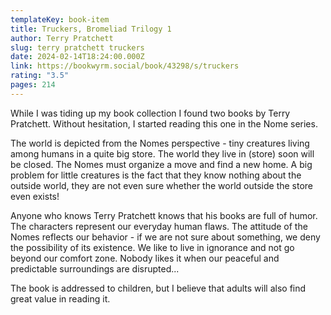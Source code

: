 ```yaml
---
templateKey: book-item
title: Truckers, Bromeliad Trilogy 1
author: Terry Pratchett
slug: terry pratchett truckers
date: 2024-02-14T18:24:00.000Z
link: https://bookwyrm.social/book/43298/s/truckers
rating: "3.5"
pages: 214
---
```

While I was tiding up my book collection I found two books by Terry Pratchett. Without hesitation, I started reading this one in the Nome series.

The world is depicted from the Nomes perspective - tiny creatures living among humans in a quite big store. The world they live in (store) soon will be closed. The Nomes must organize a move and find a new home. A big problem for little creatures is the fact that they know nothing about the outside world, they are not even sure whether the world outside the store even exists!

Anyone who knows Terry Pratchett knows that his books are full of humor. The characters represent our everyday human flaws. The attitude of the Nomes reflects our behavior - if we are not sure about something, we deny the possibility of its existence. We like to live in ignorance and not go beyond our comfort zone. Nobody likes it when our peaceful and predictable surroundings are disrupted...

The book is addressed to children, but I believe that adults will also find great value in reading it.
